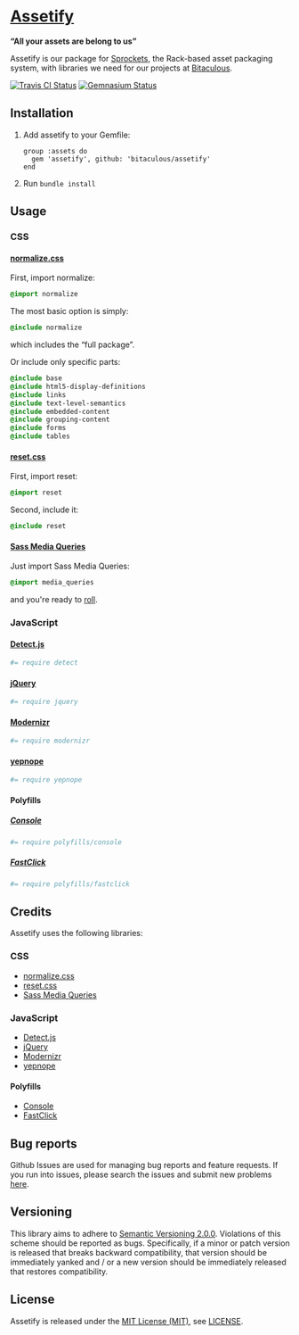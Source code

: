 [Assetify]
==========

**“All your assets are belong to us”**

Assetify is our package for [Sprockets], the Rack-based asset packaging system, with libraries we need for our projects
at [Bitaculous].

[![Travis CI Status][Travis CI Status]][Travis CI]
[![Gemnasium Status][Gemnasium Status]][Gemnasium]

Installation
------------

1. Add assetify to your Gemfile:

    ```
    group :assets do
      gem 'assetify', github: 'bitaculous/assetify'
    end
    ```

2. Run `bundle install`

Usage
-----

### CSS

#### [normalize.css]

First, import normalize:

```sass
@import normalize
```

The most basic option is simply:

```sass
@include normalize
```

which includes the “full package”.

Or include only specific parts:

```sass
@include base
@include html5-display-definitions
@include links
@include text-level-semantics
@include embedded-content
@include grouping-content
@include forms
@include tables
```

#### [reset.css]

First, import reset:

```sass
@import reset
```

Second, include it:

```sass
@include reset
```

#### [Sass Media Queries]

Just import Sass Media Queries:

```sass
@import media_queries
```

and you're ready to [roll].

### JavaScript

#### [Detect.js]

```coffeescript
#= require detect
```

#### [jQuery]

```coffeescript
#= require jquery
```

#### [Modernizr]

```coffeescript
#= require modernizr
```

#### [yepnope]

```coffeescript
#= require yepnope
```

#### Polyfills

##### [Console]

```coffeescript
#= require polyfills/console
```

##### [FastClick]

```coffeescript
#= require polyfills/fastclick
```

Credits
-------

Assetify uses the following libraries:

### CSS

* [normalize.css]
* [reset.css]
* [Sass Media Queries]

### JavaScript

* [Detect.js]
* [jQuery]
* [Modernizr]
* [yepnope]

#### Polyfills

* [Console]
* [FastClick]

Bug reports
-----------

Github Issues are used for managing bug reports and feature requests. If you run into issues, please search the issues
and submit new problems [here].

Versioning
----------

This library aims to adhere to [Semantic Versioning 2.0.0]. Violations of this scheme should be reported as bugs.
Specifically, if a minor or patch version is released that breaks backward compatibility, that version should be
immediately yanked and / or a new version should be immediately released that restores compatibility.

License
-------

Assetify is released under the [MIT License (MIT)], see [LICENSE].

[Assetify]: http://bitaculous.github.io/assetify "“All your assets are belong to us”"
[Bitaculous]: http://bitaculous.com "It's all about the bits, baby!"
[Console]: https://github.com/h5bp/html5-boilerplate/blob/master/js/plugins.js "Avoid `console` errors in browsers that lack a console."
[Detect.js]: https://github.com/darcyclarke/Detect.js "JS Library to detect browser, os and device based on the UserAgent string."
[FastClick]: https://github.com/ftlabs/fastclick "Polyfill to remove click delays on browsers with touch UIs."
[Gemnasium Status]: http://img.shields.io/gemnasium/bitaculous/assetify.svg?style=flat "Gemnasium Status"
[Gemnasium]: https://gemnasium.com/bitaculous/assetify "Assetify at Gemnasium"
[here]: https://github.com/bitaculous/assetify/issues "Github Issues"
[jQuery]: http://jquery.com "The Write Less, Do More, JavaScript Library."
[LICENSE]: https://raw.githubusercontent.com/bitaculous/assetify/master/LICENSE "License"
[MIT License (MIT)]: http://opensource.org/licenses/MIT "The MIT License (MIT)"
[Modernizr]: http://modernizr.com "Modernizr is a JavaScript library that detects HTML5 and CSS3 features in the user’s browser."
[normalize.css]: http://necolas.github.io/normalize.css "normalize.css"
[reset.css]: http://meyerweb.com/eric/tools/css/reset "reset.css"
[roll]: http://paranoida.github.io/sass-mediaqueries "Sass Media Queries"
[Sass Media Queries]: http://paranoida.github.io/sass-mediaqueries "Sass Media Queries"
[Semantic Versioning 2.0.0]: http://semver.org "Semantic Versioning 2.0.0"
[Sprockets]: https://github.com/sstephenson/sprockets "Sprockets: Rack-based asset packaging"
[Travis CI Status]: http://img.shields.io/travis/bitaculous/assetify.svg?style=flat "Travis CI Status"
[Travis CI]: https://travis-ci.org/bitaculous/assetify "Assetify at Travis CI"
[yepnope]: http://yepnopejs.com "yepnope is an asynchronous conditional resource loader that's super-fast, and allows you to load only the scripts that your users need."